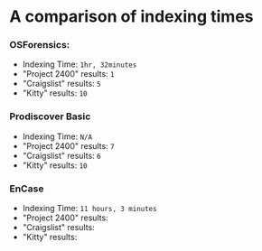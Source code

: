 # A comparison of indexing times

### OSForensics:

* Indexing Time: `1hr, 32minutes`
* "Project 2400" results: `1`
* "Craigslist" results: `5`
* "Kitty" results: `10`

### Prodiscover Basic

* Indexing Time: `N/A`
* "Project 2400" results: `7`
* "Craigslist" results: `6`
* "Kitty" results: `10`

### EnCase

* Indexing Time: `11 hours, 3 minutes`
* "Project 2400" results: 
* "Craigslist" results:
* "Kitty" results:
